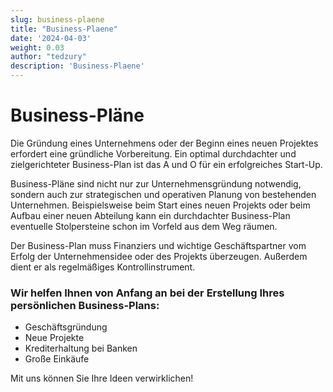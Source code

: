 ```yaml
---
slug: business-plaene
title: "Business-Plaene"
date: '2024-04-03'
weight: 0.03
author: "tedzury"
description: 'Business-Plaene'
---
```

# Business-Pläne

Die Gründung eines Unternehmens oder der Beginn eines neuen Projektes erfordert eine
gründliche Vorbereitung. Ein optimal durchdachter und zielgerichteter Business-Plan ist
das A und O für ein erfolgreiches Start-Up.

Business-Pläne sind nicht nur zur Unternehmensgründung notwendig, sondern auch zur
strategischen und operativen Planung von bestehenden Unternehmen. Beispielsweise beim
Start eines neuen Projekts oder beim Aufbau einer neuen Abteilung kann ein durchdachter
Business-Plan eventuelle Stolpersteine schon im Vorfeld aus dem Weg räumen.

Der Business-Plan muss Finanziers und wichtige Geschäftspartner vom Erfolg der
Unternehmensidee oder des Projekts überzeugen. Außerdem dient er als regelmäßiges
Kontrollinstrument.

### Wir helfen Ihnen von Anfang an bei der Erstellung Ihres persönlichen Business-Plans:

- Geschäftsgründung
- Neue Projekte
- Krediterhaltung bei Banken
- Große Einkäufe


Mit uns können Sie Ihre Ideen verwirklichen!
